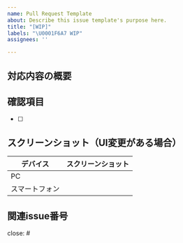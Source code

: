```yaml
---
name: Pull Request Template
about: Describe this issue template's purpose here.
title: "[WIP]"
labels: "\U0001F6A7 WIP"
assignees: ''

---
```


## 対応内容の概要
<!-- 変更内容を簡潔に記載してください -->

## 確認項目
<!-- 動作確認した項目をチェックリストで記載してください -->
- [ ] 

## スクリーンショット（UI変更がある場合）
<!-- UI の変更がある場合は、各デバイスのスクリーンショットを添付してください -->

| デバイス | スクリーンショット |
| --- | --- |
| PC | <!-- ここに画像を添付 --> |
| スマートフォン | <!-- ここに画像を添付 --> |

## 関連issue番号
<!-- close: #issue番号 の形式で記載することで、PRがマージされた際に自動でissueがクローズされます -->
close: #

